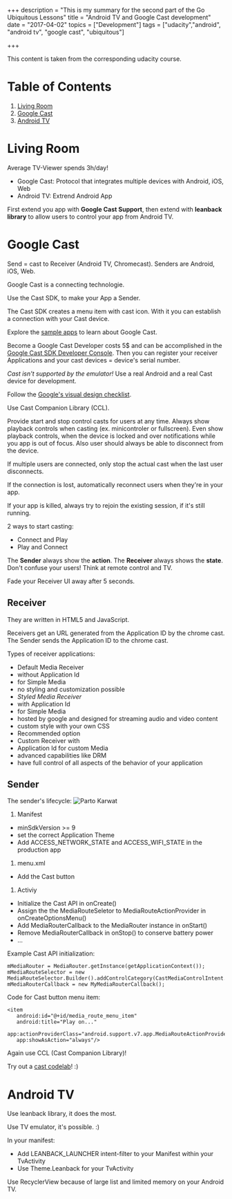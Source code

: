 +++
description = "This is my summary for the second part of the Go Ubiquitous Lessons"
title = "Android TV and Google Cast development"
date = "2017-04-02"
topics = ["Development"]
tags = ["udacity","android", "android tv", "google cast", "ubiquitous"]

+++

This content is taken from the corresponding udacity course.

# Table of Contents
1. [Living Room](#living-room)
2. [Google Cast](#google-cast)
2. [Android TV](#android-TV)

# Living Room

Average TV-Viewer spends 3h/day!

- Google Cast: Protocol that integrates multiple devices with Android, iOS, Web
- Android TV: Extrend Android App

First extend you app with **Google Cast Support**, then extend with **leanback library** to allow users to control your app from Android TV.

# Google Cast

Send = cast to Receiver (Android TV, Chromecast). Senders are Android, iOS, Web.

Google Cast is a connecting technologie.

Use the Cast SDK, to make your App a Sender.

The Cast SDK creates a menu item with cast icon. With it you can establish a connection with your Cast device.

Explore the [sample apps](https://developers.google.com/cast/docs/downloads) to learn about Google Cast.

Become a Google Cast Developer costs 5$ and can be accomplished in the [Google Cast SDK Developer Console](cast.google.com/publish). Then you can register your receiver Applications and your cast devices = device's serial number.

*Cast isn't supported by the emulator!* Use a real Android and a real Cast device for development.

Follow the [Google's visual design checklist](https://developers.google.com/cast/docs/design_checklist/). 

Use Cast Companion Library (CCL).

Provide start and stop control casts for users at any time. Always show playback controls when casting (ex. minicontroler or fullscreen). Even show playback controls, when the device is locked and over notifications while you app is out of focus. Also user should always be able to disconnect from the device.

If multiple users are connected, only stop the actual cast when the last user disconnects.

If the connection is lost, automatically reconnect users when they're in your app.

If your app is killed, always try to rejoin the existing session, if it's still running.

2 ways to start casting:

- Connect and Play
- Play and Connect

The **Sender** always show the **action**. The **Receiver** always shows the **state**. Don't confuse your users! Think at remote control and TV.

Fade your Receiver UI away after 5 seconds.

## Receiver 

They are written in HTML5 and JavaScript.

Receivers get an URL generated from the Application ID by the chrome cast. The Sender sends the Application ID to the chrome cast.

Types of receiver applications:

- Default Media Receiver 
 - without Application Id 
 - for Simple Media
 - no styling and customization possible
- *Styled Media Receiver*
 - with Application Id 
 - for Simple Media
 - hosted by google and designed for streaming audio and video content
 - custom style with your own CSS
 - Recommended option
- Custom Receiver with
 - Application Id for custom Media
 - advanced capabilities like DRM
 - have full control of all aspects of the behavior of your application

## Sender 
The sender's lifecycle:
![Parto Karwat](/media/sender-lifecycle.png)

1. Manifest
 - minSdkVersion >= 9
 - set the correct Application Theme
 - Add ACCESS_NETWORK_STATE and ACCESS_WIFI_STATE in the production app
1. menu.xml 
 - Add the Cast button
1. Activiy
 - Initialize the Cast API in onCreate()
 - Assign the the MediaRouteSeletor to MediaRouteActionProvider in onCreateOptionsMenu() 
 - Add MediaRouterCallback to the MediaRouter instance in onStart()
 - Remove MediaRouterCallback in onStop() to conserve battery power
 - ...

Example Cast API initialization:
 ```
 mMediaRouter = MediaRouter.getInstance(getApplicationContext());
 mMediaRouteSelector = new MediaRouteSelector.Builder().addControlCategory(CastMediaControlIntent.categoryForCat("794B7BBF")).build();
 mMediaRouterCallback = new MyMediaRouterCallback();
 ```

 Code for Cast button menu item:
 ```
 <item
 	android:id="@+id/media_route_menu_item"
 	android:title="Play on..."
 	app:actionProviderClass="android.support.v7.app.MediaRouteActionProvider"
 	app:showAsAction="always"/>
```
Again use CCL (Cast Companion Library)! 

Try out a [cast codelab](http://cast-codelab.appspot.com/)! :)

# Android TV

Use leanback library, it does the most.

Use TV emulator, it's possible. :)

In your manifest:

- Add LEANBACK_LAUNCHER intent-filter to your Manifest within your TvActivity
- Use Theme.Leanback for your TvActivity

Use RecyclerView because of large list and limited memory on your Android TV.


